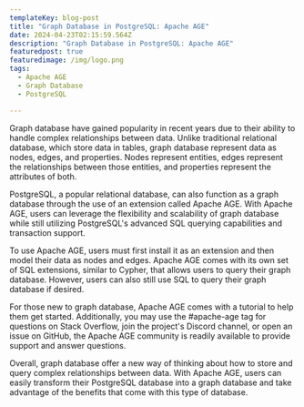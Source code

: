 ```yaml
---
templateKey: blog-post
title: "Graph Database in PostgreSQL: Apache AGE"
date: 2024-04-23T02:15:59.564Z
description: "Graph Database in PostgreSQL: Apache AGE"
featuredpost: true
featuredimage: /img/logo.png
tags:
  - Apache AGE
  - Graph Database
  - PostgreSQL

---
```

<!--StartFragment-->

Graph database have gained popularity in recent years due to their ability to handle complex relationships between data. Unlike traditional relational database, which store data in tables, graph database represent data as nodes, edges, and properties. Nodes represent entities, edges represent the relationships between those entities, and properties represent the attributes of both.

PostgreSQL, a popular relational database, can also function as a graph database through the use of an extension called Apache AGE. With Apache AGE, users can leverage the flexibility and scalability of graph database while still utilizing PostgreSQL's advanced SQL querying capabilities and transaction support.

To use Apache AGE, users must first install it as an extension and then model their data as nodes and edges. Apache AGE comes with its own set of SQL extensions, similar to Cypher, that allows users to query their graph database. However, users can also still use SQL to query their graph database if desired.

For those new to graph database, Apache AGE comes with a tutorial to help them get started. Additionally, you may use the #apache-age tag for questions on Stack Overflow, join the project's Discord channel, or open an issue on GitHub, the Apache AGE community is readily available to provide support and answer questions.

Overall, graph database offer a new way of thinking about how to store and query complex relationships between data. With Apache AGE, users can easily transform their PostgreSQL database into a graph database and take advantage of the benefits that come with this type of database.

<!--EndFragment-->